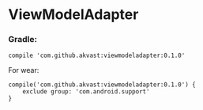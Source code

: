 # ViewModelAdapter

### Gradle:
```
compile 'com.github.akvast:viewmodeladapter:0.1.0'
```
For wear:
```
compile('com.github.akvast:viewmodeladapter:0.1.0') {
    exclude group: 'com.android.support'
}
```
